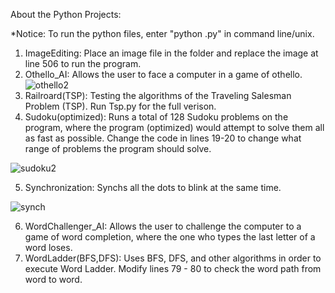About the Python Projects:

*Notice: To run the python files,  enter "python .py" in command line/unix.
1. ImageEditing: Place an image file in the folder and replace the image at line 506 to run the program.
2. Othello_AI: Allows the user to face a computer in a game of othello.
![othello2](https://user-images.githubusercontent.com/35988536/42947052-72a7c00c-8b3a-11e8-8bfe-ff66ade75ffe.gif)
3. Railroard(TSP): Testing the algorithms of the Traveling Salesman Problem (TSP). Run Tsp.py for the full verison.
4. Sudoku(optimized): Runs a total of 128 Sudoku problems on the program, where the program (optimized) would attempt to solve them all as fast as possible. Change the code in lines 19-20 to change what range of problems the program should solve.

![sudoku2](https://user-images.githubusercontent.com/35988536/42947229-e1932fa6-8b3a-11e8-8bd7-deac8459514a.gif)

5. Synchronization: Synchs all the dots to blink at the same time.

![synch](https://user-images.githubusercontent.com/35988536/42947238-ea173136-8b3a-11e8-8847-919cff21a6d3.gif)

6. WordChallenger_AI: Allows the user to challenge the computer to a game of word completion, where the one who types the last letter of a word loses.
7. WordLadder(BFS,DFS): Uses BFS, DFS, and other algorithms in order to execute Word Ladder. Modify lines 79 - 80 to check the word path from word to word. 

